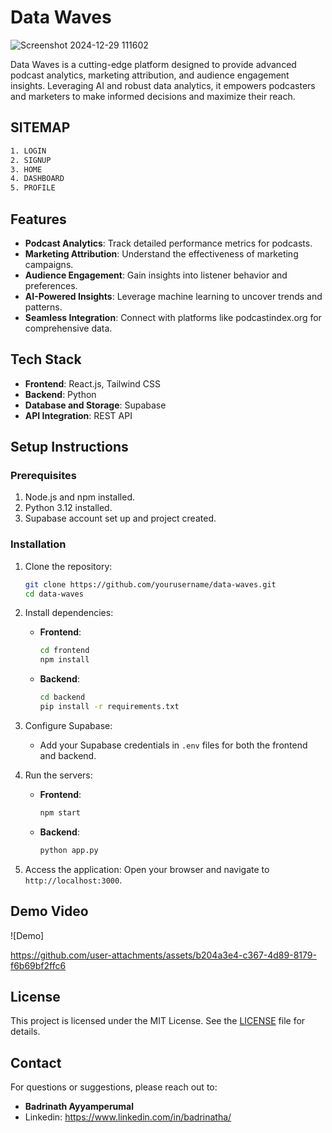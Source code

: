 # Data Waves
![Screenshot 2024-12-29 111602](https://github.com/user-attachments/assets/2c7275eb-6729-4b66-8519-537b16c3d922)


Data Waves is a cutting-edge platform designed to provide advanced podcast analytics, marketing attribution, and audience engagement insights. Leveraging AI and robust data analytics, it empowers podcasters and marketers to make informed decisions and maximize their reach.

## SITEMAP

```bash
1. LOGIN
2. SIGNUP
3. HOME
4. DASHBOARD
5. PROFILE
```

## Features

- **Podcast Analytics**: Track detailed performance metrics for podcasts.
- **Marketing Attribution**: Understand the effectiveness of marketing campaigns.
- **Audience Engagement**: Gain insights into listener behavior and preferences.
- **AI-Powered Insights**: Leverage machine learning to uncover trends and patterns.
- **Seamless Integration**: Connect with platforms like podcastindex.org for comprehensive data.

## Tech Stack

- **Frontend**: React.js, Tailwind CSS
- **Backend**: Python
- **Database and Storage**: Supabase
- **API Integration**: REST API

## Setup Instructions

### Prerequisites

1. Node.js and npm installed.
2. Python 3.12 installed.
3. Supabase account set up and project created.

### Installation

1. Clone the repository:

   ```bash
   git clone https://github.com/yourusername/data-waves.git
   cd data-waves
   ```

2. Install dependencies:

   - **Frontend**:
     ```bash
     cd frontend
     npm install
     ```
   - **Backend**:
     ```bash
     cd backend
     pip install -r requirements.txt
     ```

3. Configure Supabase:

   - Add your Supabase credentials in `.env` files for both the frontend and backend.

4. Run the servers:

   - **Frontend**:
     ```bash
     npm start
     ```
   - **Backend**:
     ```bash
     python app.py
     ```

5. Access the application:
   Open your browser and navigate to `http://localhost:3000`.

## Demo Video

![Demo]

https://github.com/user-attachments/assets/b204a3e4-c367-4d89-8179-f6b69bf2ffc6


## License

This project is licensed under the MIT License. See the [LICENSE](LICENSE) file for details.

## Contact

For questions or suggestions, please reach out to:

- **Badrinath Ayyamperumal**
- Linkedin: https://www.linkedin.com/in/badrinatha/
